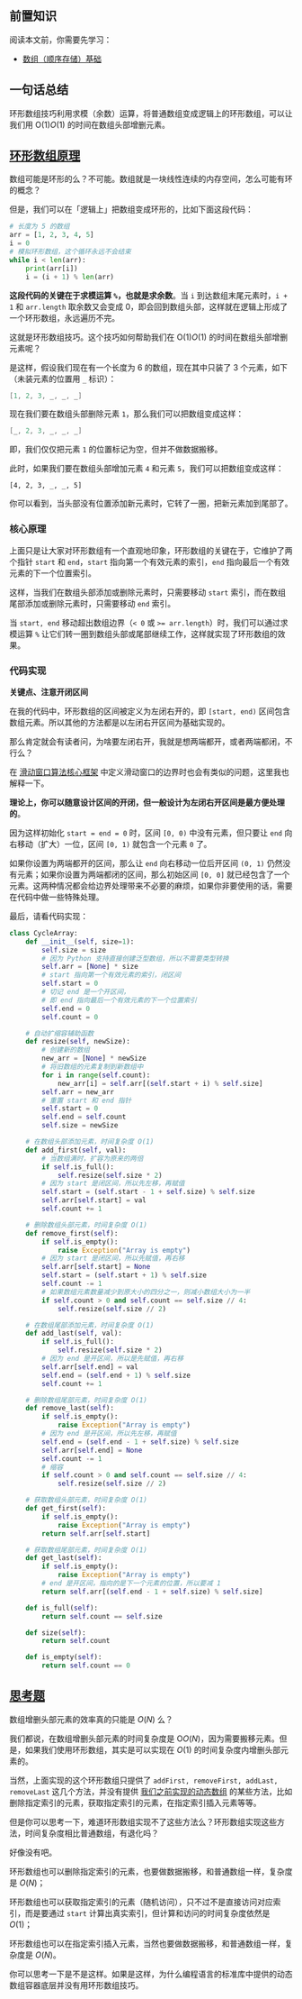 ## 前置知识

阅读本文前，你需要先学习：

- [数组（顺序存储）基础](https://labuladong.online/algo/data-structure-basic/array-basic/)

## 一句话总结

环形数组技巧利用求模（余数）运算，将普通数组变成逻辑上的环形数组，可以让我们用 O(1)*O*(1) 的时间在数组头部增删元素。

## [环形数组原理](https://labuladong.online/algo/data-structure-basic/cycle-array/#环形数组原理)

数组可能是环形的么？不可能。数组就是一块线性连续的内存空间，怎么可能有环的概念？

但是，我们可以在「逻辑上」把数组变成环形的，比如下面这段代码：

```python
# 长度为 5 的数组
arr = [1, 2, 3, 4, 5]
i = 0
# 模拟环形数组，这个循环永远不会结束
while i < len(arr):
    print(arr[i])
    i = (i + 1) % len(arr)
```

**这段代码的关键在于求模运算 `%`，也就是求余数**。当 `i` 到达数组末尾元素时，`i + 1` 和 `arr.length` 取余数又会变成 0，即会回到数组头部，这样就在逻辑上形成了一个环形数组，永远遍历不完。



这就是环形数组技巧。这个技巧如何帮助我们在 O(1)*O*(1) 的时间在数组头部增删元素呢？

是这样，假设我们现在有一个长度为 6 的数组，现在其中只装了 3 个元素，如下（未装元素的位置用 `_` 标识）：

```java
[1, 2, 3, _, _, _]
```

现在我们要在数组头部删除元素 `1`，那么我们可以把数组变成这样：

```java
[_, 2, 3, _, _, _]
```

即，我们仅仅把元素 `1` 的位置标记为空，但并不做数据搬移。

此时，如果我们要在数组头部增加元素 `4` 和元素 `5`，我们可以把数组变成这样：

```
[4, 2, 3, _, _, 5]
```

你可以看到，当头部没有位置添加新元素时，它转了一圈，把新元素加到尾部了。

### 核心原理

上面只是让大家对环形数组有一个直观地印象，环形数组的关键在于，它维护了两个指针 `start` 和 `end`，`start` 指向第一个有效元素的索引，`end` 指向最后一个有效元素的下一个位置索引。

这样，当我们在数组头部添加或删除元素时，只需要移动 `start` 索引，而在数组尾部添加或删除元素时，只需要移动 `end` 索引。

当 `start, end` 移动超出数组边界（`< 0` 或 `>= arr.length`）时，我们可以通过求模运算 `%` 让它们转一圈到数组头部或尾部继续工作，这样就实现了环形数组的效果。



### 代码实现

**关键点、注意开闭区间**

在我的代码中，环形数组的区间被定义为左闭右开的，即 `[start, end)` 区间包含数组元素。所以其他的方法都是以左闭右开区间为基础实现的。

那么肯定就会有读者问，为啥要左闭右开，我就是想两端都开，或者两端都闭，不行么？

在 [滑动窗口算法核心框架](https://labuladong.online/algo/essential-technique/sliding-window-framework/) 中定义滑动窗口的边界时也会有类似的问题，这里我也解释一下。

**理论上，你可以随意设计区间的开闭，但一般设计为左闭右开区间是最方便处理的**。

因为这样初始化 `start = end = 0` 时，区间 `[0, 0)` 中没有元素，但只要让 `end` 向右移动（扩大）一位，区间 `[0, 1)` 就包含一个元素 `0` 了。

如果你设置为两端都开的区间，那么让 `end` 向右移动一位后开区间 `(0, 1)` 仍然没有元素；如果你设置为两端都闭的区间，那么初始区间 `[0, 0]` 就已经包含了一个元素。这两种情况都会给边界处理带来不必要的麻烦，如果你非要使用的话，需要在代码中做一些特殊处理。





最后，请看代码实现：

```python
class CycleArray:
    def __init__(self, size=1):
        self.size = size
        # 因为 Python 支持直接创建泛型数组，所以不需要类型转换
        self.arr = [None] * size
        # start 指向第一个有效元素的索引，闭区间
        self.start = 0
        # 切记 end 是一个开区间，
        # 即 end 指向最后一个有效元素的下一个位置索引
        self.end = 0
        self.count = 0

    # 自动扩缩容辅助函数
    def resize(self, newSize):
        # 创建新的数组
        new_arr = [None] * newSize
        # 将旧数组的元素复制到新数组中
        for i in range(self.count):
            new_arr[i] = self.arr[(self.start + i) % self.size]
        self.arr = new_arr
        # 重置 start 和 end 指针
        self.start = 0
        self.end = self.count
        self.size = newSize

    # 在数组头部添加元素，时间复杂度 O(1)
    def add_first(self, val):
        # 当数组满时，扩容为原来的两倍
        if self.is_full():
            self.resize(self.size * 2)
        # 因为 start 是闭区间，所以先左移，再赋值
        self.start = (self.start - 1 + self.size) % self.size
        self.arr[self.start] = val
        self.count += 1

    # 删除数组头部元素，时间复杂度 O(1)
    def remove_first(self):
        if self.is_empty():
            raise Exception("Array is empty")
        # 因为 start 是闭区间，所以先赋值，再右移
        self.arr[self.start] = None
        self.start = (self.start + 1) % self.size
        self.count -= 1
        # 如果数组元素数量减少到原大小的四分之一，则减小数组大小为一半
        if self.count > 0 and self.count == self.size // 4:
            self.resize(self.size // 2)

    # 在数组尾部添加元素，时间复杂度 O(1)
    def add_last(self, val):
        if self.is_full():
            self.resize(self.size * 2)
        # 因为 end 是开区间，所以是先赋值，再右移
        self.arr[self.end] = val
        self.end = (self.end + 1) % self.size
        self.count += 1

    # 删除数组尾部元素，时间复杂度 O(1)
    def remove_last(self):
        if self.is_empty():
            raise Exception("Array is empty")
        # 因为 end 是开区间，所以先左移，再赋值
        self.end = (self.end - 1 + self.size) % self.size
        self.arr[self.end] = None
        self.count -= 1
        # 缩容
        if self.count > 0 and self.count == self.size // 4:
            self.resize(self.size // 2)

    # 获取数组头部元素，时间复杂度 O(1)
    def get_first(self):
        if self.is_empty():
            raise Exception("Array is empty")
        return self.arr[self.start]

    # 获取数组尾部元素，时间复杂度 O(1)
    def get_last(self):
        if self.is_empty():
            raise Exception("Array is empty")
        # end 是开区间，指向的是下一个元素的位置，所以要减 1
        return self.arr[(self.end - 1 + self.size) % self.size]

    def is_full(self):
        return self.count == self.size

    def size(self):
        return self.count

    def is_empty(self):
        return self.count == 0
```

## [思考题](https://labuladong.online/algo/data-structure-basic/cycle-array/#思考题)

数组增删头部元素的效率真的只能是 *O*(*N*) 么？

我们都说，在数组增删头部元素的时间复杂度是 O*O*(*N*)，因为需要搬移元素。但是，如果我们使用环形数组，其实是可以实现在 *O*(1) 的时间复杂度内增删头部元素的。

当然，上面实现的这个环形数组只提供了 `addFirst, removeFirst, addLast, removeLast` 这几个方法，并没有提供 [我们之前实现的动态数组](https://labuladong.online/algo/data-structure-basic/array-implement/) 的某些方法，比如删除指定索引的元素，获取指定索引的元素，在指定索引插入元素等等。

但是你可以思考一下，难道环形数组实现不了这些方法么？环形数组实现这些方法，时间复杂度相比普通数组，有退化吗？

好像没有吧。

环形数组也可以删除指定索引的元素，也要做数据搬移，和普通数组一样，复杂度是 *O*(*N*)；

环形数组也可以获取指定索引的元素（随机访问），只不过不是直接访问对应索引，而是要通过 `start` 计算出真实索引，但计算和访问的时间复杂度依然是 *O*(1)；

环形数组也可以在指定索引插入元素，当然也要做数据搬移，和普通数组一样，复杂度是 *O*(*N*)。

你可以思考一下是不是这样。如果是这样，为什么编程语言的标准库中提供的动态数组容器底层并没有用环形数组技巧。